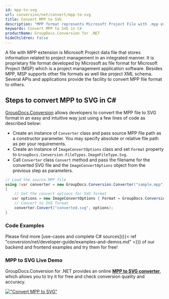 ```yaml
---
id: mpp-to-svg
url: conversion/net/convert/mpp-to-svg
title: Convert MPP to SVG
description: "MPP format represents Microsoft Project File with .mpp extension. Learn how to convert MPP to SVG file programmatically in C# language using GroupDocs.Conversion for .NET library."
keywords: Convert MPP to SVG in C#
productName: GroupDocs.Conversion for .NET
hideChildren: False
---
```


A file with MPP extension is Microsoft Project data file that stores information related to project management in an integrated manner. It is proprietary file format developed by Microsoft as file format for Microsoft Project (MSP) which is a project management application software. Besides MPP, MSP supports other file formats as well like project XML schema. Several APIs and applications provide the facility to convert MPP file format to others.

## Steps to convert MPP to SVG in C#

[GroupDocs.Conversion](https://products.groupdocs.com/conversion/net) allows developers to convert the MPP file to SVG format in an easy and intuitive way just using a few lines of code as described below:

* Create an instance of `Converter` class and pass source MPP file path as a constructor parameter. You may specify absolute or relative file path as per your requirements. 
* Create an instance of `ImageConvertOptions` class and set `Format` property to `GroupDocs.Conversion.FileTypes.ImageFileType.Svg`.
* Call `Converter` class `Convert` method and pass the filename for the converted SVG file and the `ImageConvertOptions` object from the previous step as parameters.

```csharp
// Load the source MPP file
using (var converter = new GroupDocs.Conversion.Converter("sample.mpp"))
{
    // Set the convert options for SVG format
   var options = new ImageConvertOptions { Format = GroupDocs.Conversion.FileTypes.ImageFileType.Svg };
    // Convert to SVG format
    converter.Convert("converted.svg", options);
}
```

### Code Examples

Please find more [use-cases and complete C# sources]({{< ref "conversion/net/developer-guide/examples-and-demos.md" >}}) of our backend and frontend examples and try them for free!

### MPP to SVG Live Demo

GroupDocs.Conversion for .NET provides an online [**MPP to SVG converter**](https://products.groupdocs.app/conversion/mpp-to-svg), which allows you to try it for free and check conversion quality and accuracy.

[!["Convert MPP to SVG"](conversion/net/images/convert-to-svg/convert-mpp-to-svg.png)](https://products.groupdocs.app/conversion/mpp-to-svg)